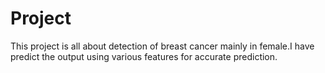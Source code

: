 # Project
This project is all about detection of breast cancer mainly in female.I have predict the output using various features for accurate prediction.
